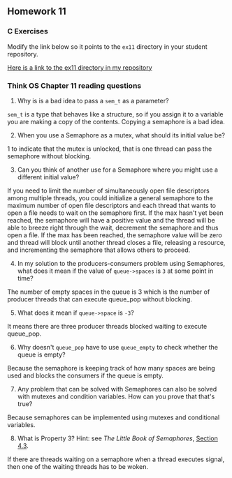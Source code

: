 ## Homework 11

### C Exercises

Modify the link below so it points to the `ex11` directory in your
student repository.

[Here is a link to the ex11 directory in my repository](https://github.com/SelinaWang/ExercisesInC/tree/master/exercises/ex11)

### Think OS Chapter 11 reading questions

1) Why is is a bad idea to pass a `sem_t` as a parameter?

`sem_t` is a type that behaves like a structure, so if you assign it to a variable you are making a copy of the contents. Copying a semaphore is a bad idea.

2) When you use a Semaphore as a mutex, what should its initial value be?

1 to indicate that the mutex is unlocked, that is one thread can pass the semaphore without blocking.

3) Can you think of another use for a Semaphore where you might use a different initial value?

If you need to limit the number of simultaneously open file descriptors
among multiple threads, you could initialize a general semaphore to the maximum
number of open file descriptors and each thread that wants to open a file needs to wait
on the semaphore first. If the max hasn't yet been reached, the semaphore will have a
positive value and the thread will be able to breeze right through the wait, decrement
the semaphore and thus open a file. If the max has been reached, the semaphore value
will be zero and thread will block until another thread closes a file, releasing a resource, and incrementing the semaphore that allows others to proceed.

4) In my solution to the producers-consumers problem using Semaphores,
what does it mean if the value of `queue->spaces` is `3` at some point in time?

The number of empty spaces in the queue is 3 which is the number of producer threads that can execute queue_pop without blocking.

5) What does it mean if `queue->space` is `-3`?

It means there are three producer threads blocked waiting to execute queue_pop.

6) Why doesn't `queue_pop` have to use `queue_empty` to check whether the queue is empty?

Because the semaphore is keeping track of how many spaces are being used and blocks the consumers if the queue is empty.

7) Any problem that can be solved with Semaphores can also be solved with mutexes and condition variables.
How can you prove that that's true?

Because semaphores can be implemented using mutexes and conditional variables.

8) What is Property 3?  Hint: see *The Little Book of Semaphores*,
[Section 4.3](http://greenteapress.com/semaphores/LittleBookOfSemaphores.pdf).

If there are threads waiting on a semaphore when a
thread executes signal, then one of the waiting threads has to be
woken.
